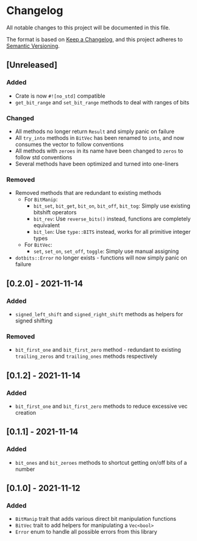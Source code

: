 # Changelog
All notable changes to this project will be documented in this file.

The format is based on [Keep a Changelog](https://keepachangelog.com/en/1.0.0/),
and this project adheres to [Semantic Versioning](https://semver.org/spec/v2.0.0.html).

## [Unreleased]
### Added
- Crate is now `#![no_std]` compatible
- `get_bit_range` and `set_bit_range` methods to deal with ranges of bits

### Changed
- All methods no longer return `Result` and simply panic on failure
- All `try_into` methods in `BitVec` has been renamed to `into`, and now consumes the vector to follow conventions
- All methods with `zeroes` in its name have been changed to `zeros` to follow std conventions
- Several methods have been optimized and turned into one-liners

### Removed
- Removed methods that are redundant to existing methods
  - For `BitManip`:
    - `bit_set`, `bit_get`, `bit_on`, `bit_off`, `bit_tog`: Simply use existing bitshift operators
    - `bit_rev`: Use `reverse_bits()` instead, functions are completely equivalent
    - `bit_len`: Use `type::BITS` instead, works for all primitive integer types
  - For `BitVec`:
    - `set`, `set_on`, `set_off`, `toggle`: Simply use manual assigning
- `dotbits::Error` no longer exists - functions will now simply panic on failure

## [0.2.0] - 2021-11-14
### Added
- `signed_left_shift` and `signed_right_shift` methods as helpers for signed shifting

### Removed
- `bit_first_one` and `bit_first_zero` method - redundant to existing `trailing_zeros` and `trailing_ones` methods respectively

## [0.1.2] - 2021-11-14
### Added
- `bit_first_one` and `bit_first_zero` methods to reduce excessive vec creation

## [0.1.1] - 2021-11-14
### Added
- `bit_ones` and `bit_zeroes` methods to shortcut getting on/off bits of a number

## [0.1.0] - 2021-11-12
### Added
- `BitManip` trait that adds various direct bit manipulation functions
- `BitVec` trait to add helpers for manipulating a `Vec<bool>`
- `Error` enum to handle all possible errors from this library
